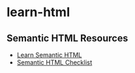 # learn-html


## Semantic HTML Resources

- [Learn Semantic HTML](https://web.dev/learn/html/semantic-html)
- [Semantic HTML Checklist](https://learntheweb.courses/topics/html-semantics-checklist/)
